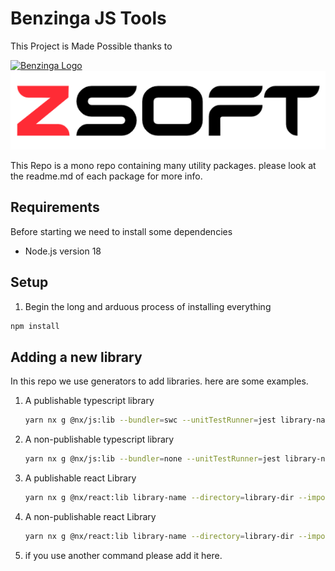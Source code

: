 # Benzinga JS Tools

This Project is Made Possible thanks to

[![Benzinga Logo](https://import.cdn.thinkific.com/222214/D3r5EJy9SZaNsaY7dQsj_Benzinga-logo-navy.svg)](www.benzinga.com)
[![Benzinga Logo](./images/ZSoft.png)](https://github.com/znackasha)

This Repo is a mono repo containing many utility packages. please look at the readme.md of each package for more info.

## Requirements

Before starting we need to install some dependencies

- Node.js version 18

## Setup

1. Begin the long and arduous process of installing everything

 ```sh
 npm install
 ```

## Adding a new library

In this repo we use generators to add libraries. here are some examples.

1. A publishable typescript library

    ```sh
    yarn nx g @nx/js:lib --bundler=swc --unitTestRunner=jest library-name --directory=library-dir --importPath=@benzinga/lib-import-path --publishable
    ```

2. A non-publishable typescript library

    ```sh
    yarn nx g @nx/js:lib --bundler=none --unitTestRunner=jest library-name --directory=library-dir --importPath=@benzinga/lib-import-path
    ```

3. A publishable react Library

    ```sh
    yarn nx g @nx/react:lib library-name --directory=library-dir --importPath=@benzinga/lib-import-path --compiler=swc --bundler=vite --publishable
    ```

4. A non-publishable react Library

    ```sh
    yarn nx g @nx/react:lib library-name --directory=library-dir --importPath=@benzinga/lib-import-path --compiler=swc --bundler=none
    ```

5. if you use another command please add it here.
